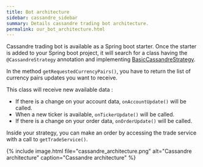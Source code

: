 ```yaml
---
title: Bot architecture
sidebar: cassandre_sidebar
summary: Details cassandre trading bot architecture.
permalink: our_bot_architecture.html
---
```


Cassandre trading bot is available as a Spring boot starter. Once the starter is added to your Spring boot project, it will search for a class having the <code>@CassandreStrategy</code> annotation and implementing [BasicCassandreStrategy](https://github.com/cassandre-tech/cassandre-trading-bot/blob/development/trading-bot-spring-boot-autoconfigure/src/main/java/tech/cassandre/trading/bot/strategy/BasicCassandreStrategy.java).

In the method <code>getRequestedCurrencyPairs()</code>, you have to return the list of currency pairs updates you want to receive.

This class will receive new available data : 
  * If there is a change on your account data, <code>onAccountUpdate()</code> will be called.
  * When a new ticker is available, <code>onTickerUpdate()</code> will be called.
  * If there is a change on your order data, <code>onOrderUpdate()</code> will be called. 
  
Inside your strategy, you can make an order by accessing the trade service with a call to <code>getTradeService()</code>.

{% include image.html file="cassandre_architecture.png" alt="Cassandre architecture" caption="Cassandre architecture" %}